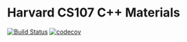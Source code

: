 # Harvard CS107 C++ Materials
[![Build Status](https://travis-ci.com/ackirby88/CS107.svg?branch=master)](https://travis-ci.com/ackirby88/CS107)
[![codecov](https://codecov.io/gh/ackirby88/CS107/branch/master/graph/badge.svg?token=X8B3EIZWV0)](undefined)
